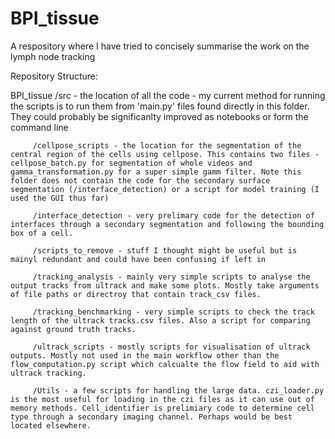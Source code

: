 # BPI_tissue

A respository where I have tried to concisely summarise the work on the lymph node tracking

Repository Structure:

BPI_tissue
    /src - the location of all the code
         - my current method for running the scripts is to run them from 'main.py' files found directly in this folder. They could probably be significanlty improved as notebooks or form the command line

         /cellpose_scripts - the location for the segmentation of the central region of the cells using cellpose. This contains two files - cellpose_batch.py for segmentation of whole videos and gamma_transformation.py for a super simple gamm filter. Note this folder does not contain the code for the secondary surface segmentation (/interface_detection) or a script for model training (I used the GUI thus far)

         /interface_detection - very prelimary code for the detection of interfaces through a secondary segmentation and following the bounding box of a cell.

         /scripts_to_remove - stuff I thought might be useful but is mainyl redundant and could have been confusing if left in

         /tracking_analysis - mainly very simple scripts to analyse the output tracks from ultrack and make some plots. Mostly take arguments of file paths or directroy that contain track_csv files. 

         /tracking_benchmarking - very simple scripts to check the track length of the ultrack tracks.csv files. Also a script for comparing against ground truth tracks.

         /ultrack_scripts - mostly scripts for visualisation of ultrack outputs. Mostly not used in the main workflow other than the flow_computation.py script which calcualte the flow field to aid with ultrack tracking.

         /Utils - a few scripts for handling the large data. czi_loader.py is the most useful for loading in the czi files as it can use out of memory methods. Cell_identifier is prelimiary code to determine cell type through a secondary imaging channel. Perhaps would be best located elsewhere.


    
        
          
